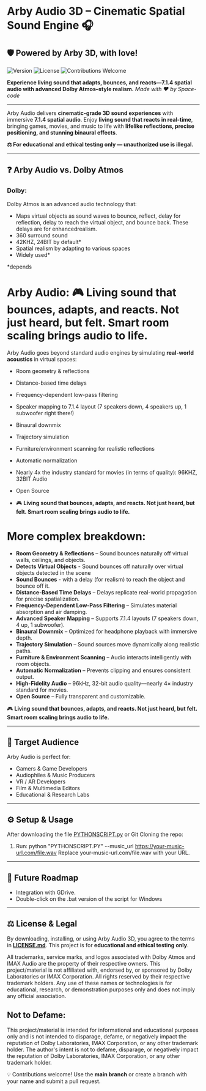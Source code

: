 # Arby Audio 3D – Cinematic Spatial Sound Engine 🎧
## 🛡️ Powered by Arby 3D, with love!
![Version](https://img.shields.io/badge/version-2.8-blue)
![License](https://img.shields.io/github/license/space-contributes/arby-audio_3d)
![Contributions Welcome](https://img.shields.io/badge/contributions-welcome-brightgreen)

**Experience living sound that adapts, bounces, and reacts—7.1.4 spatial audio with advanced Dolby Atmos–style realism.**
*Made with ❤️ by Space-code*

---


Arby Audio delivers **cinematic-grade 3D sound experiences** with immersive **7.1.4 spatial audio**. Enjoy **living sound that reacts in real-time**, bringing games, movies, and music to life with **lifelike reflections, precise positioning, and stunning binaural effects**.

**⚖️ For educational and ethical testing only — unauthorized use is illegal.**

---

## ❓ Arby Audio vs. Dolby Atmos
### Dolby:

Dolby Atmos is an advanced audio technology that:

* Maps virtual objects as sound waves to bounce, reflect, delay for reflection, delay to reach the virtual object, and bounce back. These delays are for enhancedrealism.
* 360 surround sound
* 42KHZ, 24BIT by default*
* Spatial realism by adapting to various spaces
* Widely used*

*depends
# Arby Audio: 🎮 **Living sound that bounces, adapts, and reacts. Not just heard, but felt. Smart room scaling brings audio to life.**

Arby Audio goes beyond standard audio engines by simulating **real-world acoustics** in virtual spaces:
* Room geometry & reflections  
* Distance-based time delays  
* Frequency-dependent low-pass filtering  
* Speaker mapping to 7.1.4 layout (7 speakers down, 4 speakers up, 1 subwoofer right there\!)  
* Binaural downmix  
* Trajectory simulation  
* Furniture/environment scanning for realistic reflections  
* Automatic normalization  
* Nearly 4x the industry standard for movies (in terms of quality): 96KHZ, 32BIT Audio  
* Open Source

* 🎮 **Living sound that bounces, adapts, and reacts. Not just heard, but felt. Smart room scaling brings audio to life.**

# More complex breakdown:


* **Room Geometry & Reflections** – Sound bounces naturally off virtual walls, ceilings, and objects.
* **Detects Virtual Objects** - Sound bounces off naturally over virtual objects detected in the scene
* **Sound Bounces** - with a delay (for realism) to reach the object and bounce off it.
* **Distance-Based Time Delays** – Delays replicate real-world propagation for precise spatialization.
* **Frequency-Dependent Low-Pass Filtering** – Simulates material absorption and air damping.
* **Advanced Speaker Mapping** – Supports 7.1.4 layouts (7 speakers down, 4 up, 1 subwoofer).
* **Binaural Downmix** – Optimized for headphone playback with immersive depth.
* **Trajectory Simulation** – Sound sources move dynamically along realistic paths.
* **Furniture & Environment Scanning** – Audio interacts intelligently with room objects.
* **Automatic Normalization** – Prevents clipping and ensures consistent output.
* **High-Fidelity Audio** – 96kHz, 32-bit audio quality—nearly 4× industry standard for movies.
* **Open Source** – Fully transparent and customizable.

  

🎮 **Living sound that bounces, adapts, and reacts. Not just heard, but felt. Smart room scaling brings audio to life.**


---

## 👥 Target Audience

Arby Audio is perfect for:

* Gamers & Game Developers
* Audiophiles & Music Producers
* VR / AR Developers
* Film & Multimedia Editors
* Educational & Research Labs

---

## ⚙️ Setup & Usage

After downloading the file [PYTHONSCRIPT.py](./PYTHONSCRIPT.py) or Git Cloning the repo:
1. Run: python "PYTHONSCRIPT.PY" --music_url https://your-music-url.com/file.wav
Replace your-music-url.com/file.wav with your URL.
---

## 🔮 Future Roadmap

* Integration with GDrive.
* Double-click on the .bat version of the script for Windows

---


## ⚖️ License & Legal

By downloading, installing, or using Arby Audio 3D, you agree to the terms in **[LICENSE.md](./LICENSE.md)**.
This project is for **educational and ethical testing only**.

All trademarks, service marks, and logos associated with Dolby Atmos and IMAX Audio are the property of their respective owners. This project/material is not affiliated with, endorsed by, or sponsored by Dolby Laboratories or IMAX Corporation. All rights reserved by their respective trademark holders. Any use of these names or technologies is for educational, research, or demonstration purposes only and does not imply any official association.

## Not to Defame:
This project/material is intended for informational and educational purposes only and is not intended to disparage, defame, or negatively impact the reputation of Dolby Laboratories, IMAX Corporation, or any other trademark holder. The author's intent is not to defame, disparage, or negatively impact the reputation of Dolby Laboratories, IMAX Corporation, or any other trademark holder.

💡 Contributions welcome! Use the **main branch** or create a branch with your name and submit a pull request.
